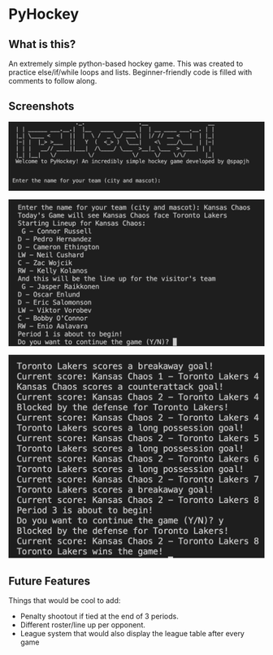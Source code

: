 # PyHockey

## What is this?

An extremely simple python-based hockey game. This was created to practice else/if/while loops and lists. Beginner-friendly code is filled with comments to follow along.


## Screenshots

![Screenshot3](images/Screenshot3.png)

![Screenshot4](images/Screenshot4.png)

![Screenshot5](images/Screenshot5.png)


## Future Features

Things that would be cool to add:
  - Penalty shootout if tied at the end of 3 periods.
  - Different roster/line up per opponent.
  - League system that would also display the league table after every game

